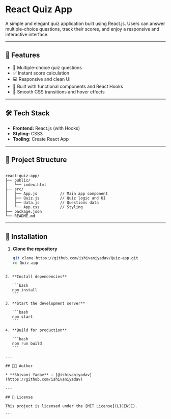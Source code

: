 # React Quiz App

A simple and elegant quiz application built using React.js. Users can answer multiple-choice questions, track their scores, and enjoy a responsive and interactive interface.

---

## 🚀 Features

- 🎯 Multiple-choice quiz questions
- ✅ Instant score calculation
- 💻 Responsive and clean UI
- 🧪 Built with functional components and React Hooks
- 🎨 Smooth CSS transitions and hover effects

---

## 🛠️ Tech Stack

- **Frontend:** React.js (with Hooks)
- **Styling:** CSS3
- **Tooling:** Create React App

---

## 📂 Project Structure

```

react-quiz-app/
├── public/
│   └── index.html
├── src/
│   ├── App.js          // Main app component
│   ├── Quiz.js         // Quiz logic and UI
│   ├── data.js         // Questions data
│   └── App.css         // Styling
├── package.json
└── README.md

````

---

## 🔧 Installation

1. **Clone the repository**
   ```bash
   git clone https://github.com/ishivaniyadav/Quiz-app.git
   cd Quiz-app
````

2. **Install dependencies**

   ```bash
   npm install
   ```

3. **Start the development server**

   ```bash
   npm start
   ```

4. **Build for production**

   ```bash
   npm run build
   ```

---

## 👩‍💻 Author

* **Shivani Yadav** — [@ishivaniyadav](https://github.com/ishivaniyadav)

---

## 📄 License

This project is licensed under the [MIT License](LICENSE).

```
